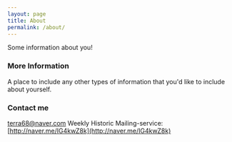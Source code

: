 ```yaml
---
layout: page
title: About
permalink: /about/
---
```


Some information about you!

### More Information

A place to include any other types of information that you'd like to include about yourself.

### Contact me

[terra68@naver.com](mailto:terra68@naver.com) 
Weekly Historic Mailing-service: [http://naver.me/IG4kwZ8k](http://naver.me/IG4kwZ8k)

